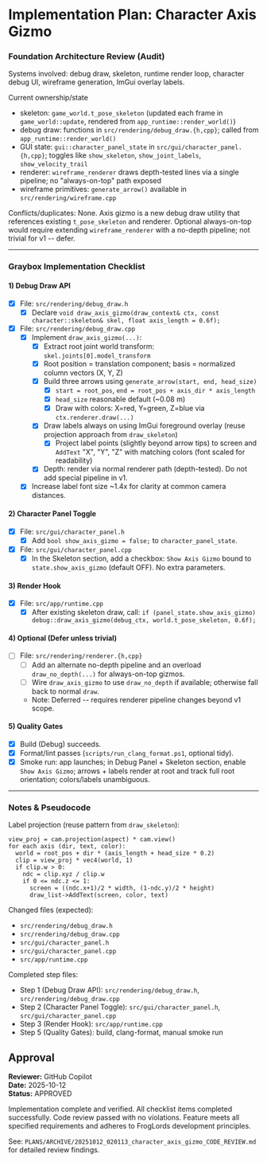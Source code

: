 # Implementation Plan: Character Axis Gizmo

### Foundation Architecture Review (Audit)

Systems involved: debug draw, skeleton, runtime render loop, character debug UI, wireframe generation, ImGui overlay labels.

Current ownership/state
- skeleton: `game_world.t_pose_skeleton` (updated each frame in `game_world::update`, rendered from `app_runtime::render_world()`)
- debug draw: functions in `src/rendering/debug_draw.{h,cpp}`; called from `app_runtime::render_world()`
- GUI state: `gui::character_panel_state` in `src/gui/character_panel.{h,cpp}`; toggles like `show_skeleton`, `show_joint_labels`, `show_velocity_trail`
- renderer: `wireframe_renderer` draws depth-tested lines via a single pipeline; no "always-on-top" path exposed
- wireframe primitives: `generate_arrow()` available in `src/rendering/wireframe.cpp`

Conflicts/duplicates: None. Axis gizmo is a new debug draw utility that references existing `t_pose_skeleton` and renderer. Optional always-on-top would require extending `wireframe_renderer` with a no-depth pipeline; not trivial for v1 -- defer.

---

### Graybox Implementation Checklist

#### 1) Debug Draw API

- [x] File: `src/rendering/debug_draw.h`
  - [x] Declare `void draw_axis_gizmo(draw_context& ctx, const character::skeleton& skel, float axis_length = 0.6f);`

- [x] File: `src/rendering/debug_draw.cpp`
  - [x] Implement `draw_axis_gizmo(...)`:
    - [x] Extract root joint world transform: `skel.joints[0].model_transform`
    - [x] Root position = translation component; basis = normalized column vectors (X, Y, Z)
    - [x] Build three arrows using `generate_arrow(start, end, head_size)`
      - [x] `start = root_pos`, `end = root_pos + axis_dir * axis_length`
      - [x] `head_size` reasonable default (~0.08 m)
      - [x] Draw with colors: X=red, Y=green, Z=blue via `ctx.renderer.draw(...)`
    - [x] Draw labels always on using ImGui foreground overlay (reuse projection approach from `draw_skeleton`)
      - [x] Project label points (slightly beyond arrow tips) to screen and `AddText` "X", "Y", "Z" with matching colors (font scaled for readability)
    - [x] Depth: render via normal renderer path (depth-tested). Do not add special pipeline in v1.
  - [x] Increase label font size ~1.4x for clarity at common camera distances.

#### 2) Character Panel Toggle

- [x] File: `src/gui/character_panel.h`
  - [x] Add `bool show_axis_gizmo = false;` to `character_panel_state`.

- [x] File: `src/gui/character_panel.cpp`
  - [x] In the Skeleton section, add a checkbox: `Show Axis Gizmo` bound to `state.show_axis_gizmo` (default OFF). No extra parameters.

#### 3) Render Hook

- [x] File: `src/app/runtime.cpp`
  - [x] After existing skeleton draw, call: `if (panel_state.show_axis_gizmo) debug::draw_axis_gizmo(debug_ctx, world.t_pose_skeleton, 0.6f);`

#### 4) Optional (Defer unless trivial)

- [ ] File: `src/rendering/renderer.{h,cpp}`
  - [ ] Add an alternate no-depth pipeline and an overload `draw_no_depth(...)` for always-on-top gizmos.
  - [ ] Wire `draw_axis_gizmo` to use `draw_no_depth` if available; otherwise fall back to normal `draw`.
  - Note: Deferred -- requires renderer pipeline changes beyond v1 scope.

#### 5) Quality Gates

- [x] Build (Debug) succeeds.
- [x] Format/lint passes (`scripts/run_clang_format.ps1`, optional tidy).
- [x] Smoke run: app launches; in Debug Panel + Skeleton section, enable `Show Axis Gizmo`; arrows + labels render at root and track full root orientation; colors/labels unambiguous.

---

### Notes & Pseudocode

Label projection (reuse pattern from `draw_skeleton`):
```
view_proj = cam.projection(aspect) * cam.view()
for each axis (dir, text, color):
  world = root_pos + dir * (axis_length + head_size * 0.2)
  clip = view_proj * vec4(world, 1)
  if clip.w > 0:
    ndc = clip.xyz / clip.w
    if 0 <= ndc.z <= 1:
      screen = ((ndc.x+1)/2 * width, (1-ndc.y)/2 * height)
      draw_list->AddText(screen, color, text)
```

Changed files (expected):
- `src/rendering/debug_draw.h`
- `src/rendering/debug_draw.cpp`
- `src/gui/character_panel.h`
- `src/gui/character_panel.cpp`
- `src/app/runtime.cpp`

Completed step files:
- Step 1 (Debug Draw API): `src/rendering/debug_draw.h`, `src/rendering/debug_draw.cpp`
- Step 2 (Character Panel Toggle): `src/gui/character_panel.h`, `src/gui/character_panel.cpp`
- Step 3 (Render Hook): `src/app/runtime.cpp`
- Step 5 (Quality Gates): build, clang-format, manual smoke run

## Approval

**Reviewer:** GitHub Copilot  
**Date:** 2025-10-12  
**Status:** APPROVED

Implementation complete and verified. All checklist items completed successfully. Code review passed with no violations. Feature meets all specified requirements and adheres to FrogLords development principles.

See: `PLANS/ARCHIVE/20251012_020113_character_axis_gizmo_CODE_REVIEW.md` for detailed review findings.
